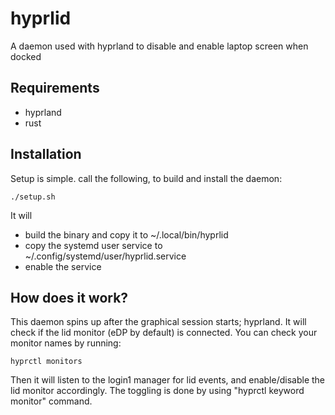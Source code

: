 # hyprlid
A daemon used with hyprland to disable and enable laptop screen when docked

## Requirements
- hyprland
- rust

## Installation
Setup is simple. call the following, to build and install the daemon:
```
./setup.sh
```
It will 
- build the binary and copy it to ~/.local/bin/hyprlid
- copy the systemd user service to ~/.config/systemd/user/hyprlid.service
- enable the service

## How does it work?
This daemon spins up after the graphical session starts; hyprland.
It will check if the lid monitor (eDP by default) is connected. You can check your monitor names by running:
```
hyprctl monitors
```


Then it will listen to the login1 manager for lid events, and enable/disable the lid monitor accordingly.
The toggling is done by using "hyprctl keyword monitor" command.
